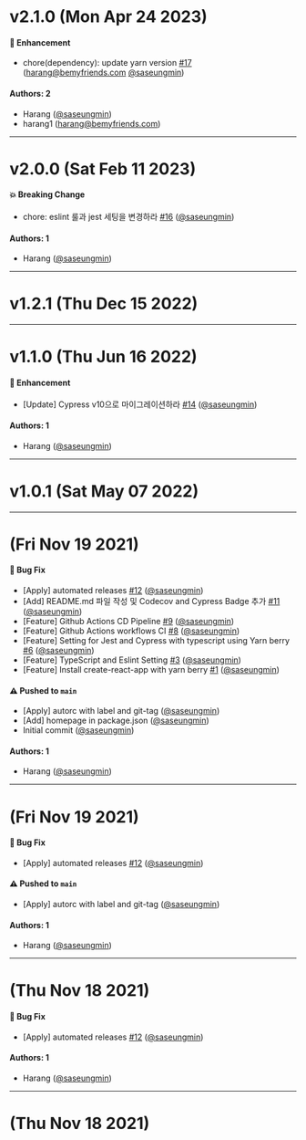 # v2.1.0 (Mon Apr 24 2023)

#### 🚀 Enhancement

- chore(dependency): update yarn version [#17](https://github.com/saseungmin/yarn-berry-example/pull/17) (harang@bemyfriends.com [@saseungmin](https://github.com/saseungmin))

#### Authors: 2

- Harang ([@saseungmin](https://github.com/saseungmin))
- harang1 (harang@bemyfriends.com)

---

# v2.0.0 (Sat Feb 11 2023)

#### 💥 Breaking Change

- chore: eslint 룰과 jest 세팅을 변경하라 [#16](https://github.com/saseungmin/yarn-berry-example/pull/16) ([@saseungmin](https://github.com/saseungmin))

#### Authors: 1

- Harang ([@saseungmin](https://github.com/saseungmin))

---

# v1.2.1 (Thu Dec 15 2022)



---

# v1.1.0 (Thu Jun 16 2022)

#### 🚀 Enhancement

- [Update] Cypress v10으로 마이그레이션하라 [#14](https://github.com/saseungmin/yarn-berry-example/pull/14) ([@saseungmin](https://github.com/saseungmin))

#### Authors: 1

- Harang ([@saseungmin](https://github.com/saseungmin))

---

# v1.0.1 (Sat May 07 2022)



---

# (Fri Nov 19 2021)

#### 🐛 Bug Fix

- [Apply] automated releases [#12](https://github.com/saseungmin/yarn-berry-example/pull/12) ([@saseungmin](https://github.com/saseungmin))
- [Add] README.md 파일 작성 및 Codecov and Cypress Badge 추가 [#11](https://github.com/saseungmin/yarn-berry-example/pull/11) ([@saseungmin](https://github.com/saseungmin))
- [Feature] Github Actions CD Pipeline [#9](https://github.com/saseungmin/yarn-berry-example/pull/9) ([@saseungmin](https://github.com/saseungmin))
- [Feature] Github Actions workflows CI [#8](https://github.com/saseungmin/yarn-berry-example/pull/8) ([@saseungmin](https://github.com/saseungmin))
- [Feature] Setting for Jest and Cypress with typescript using Yarn berry [#6](https://github.com/saseungmin/yarn-berry-example/pull/6) ([@saseungmin](https://github.com/saseungmin))
- [Feature] TypeScript and Eslint Setting [#3](https://github.com/saseungmin/yarn-berry-example/pull/3) ([@saseungmin](https://github.com/saseungmin))
- [Feature] Install create-react-app with yarn berry [#1](https://github.com/saseungmin/yarn-berry-example/pull/1) ([@saseungmin](https://github.com/saseungmin))

#### ⚠️ Pushed to `main`

- [Apply] autorc with label and git-tag ([@saseungmin](https://github.com/saseungmin))
- [Add] homepage in package.json ([@saseungmin](https://github.com/saseungmin))
- Initial commit ([@saseungmin](https://github.com/saseungmin))

#### Authors: 1

- Harang ([@saseungmin](https://github.com/saseungmin))

---

# (Fri Nov 19 2021)

#### 🐛 Bug Fix

- [Apply] automated releases [#12](https://github.com/saseungmin/yarn-berry-example/pull/12) ([@saseungmin](https://github.com/saseungmin))

#### ⚠️ Pushed to `main`

- [Apply] autorc with label and git-tag ([@saseungmin](https://github.com/saseungmin))

#### Authors: 1

- Harang ([@saseungmin](https://github.com/saseungmin))

---

# (Thu Nov 18 2021)

#### 🐛 Bug Fix

- [Apply] automated releases [#12](https://github.com/saseungmin/yarn-berry-example/pull/12) ([@saseungmin](https://github.com/saseungmin))

#### Authors: 1

- Harang ([@saseungmin](https://github.com/saseungmin))

---

# (Thu Nov 18 2021)


